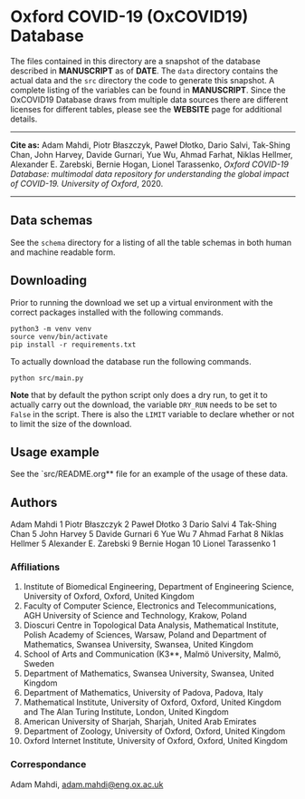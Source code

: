 # Oxford COVID-19 (OxCOVID19) Database 

The files contained in this directory are a snapshot of the database described
in **MANUSCRIPT** as of **DATE**. The `data` directory contains the actual data
and the `src` directory the code to generate this snapshot. A complete listing
of the variables can be found in **MANUSCRIPT**. Since the OxCOVID19 Database
draws from multiple data sources there are different licenses for different
tables, please see the **WEBSITE** page for additional details.

---

__Cite as:__ Adam Mahdi, Piotr Błaszczyk, Paweł Dłotko, Dario Salvi, Tak-Shing
Chan, John Harvey, Davide Gurnari, Yue Wu, Ahmad Farhat, Niklas Hellmer,
Alexander E. Zarebski, Bernie Hogan, Lionel Tarassenko, <em>Oxford COVID-19
Database: multimodal data repository for understanding the global impact of
COVID-19. University of Oxford</em>, 2020.

---

## Data schemas

See the `schema` directory for a listing of all the table schemas in both human
and machine readable form.

## Downloading

Prior to running the download we set up a virtual environment with the correct
packages installed with the following commands.

```
python3 -m venv venv
source venv/bin/activate
pip install -r requirements.txt
```

To actually download the database run the following commands.

```
python src/main.py
```

**Note** that by default the python script only does a dry run, to get it to
actually carry out the download, the variable `DRY_RUN` needs to be set to
`False` in the script. There is also the `LIMIT` variable to declare whether or
not to limit the size of the download.

## Usage example

See the `src/README.org** file for an example of the usage of these data.

## Authors

Adam Mahdi 1
Piotr Błaszczyk 2
Paweł Dłotko 3
Dario Salvi 4
Tak-Shing Chan 5
John Harvey 5
Davide Gurnari 6
Yue Wu 7
Ahmad Farhat 8
Niklas Hellmer 5
Alexander E. Zarebski 9
Bernie Hogan 10
Lionel Tarassenko 1

### Affiliations

1. Institute of Biomedical Engineering, Department of Engineering Science,
   University of Oxford, Oxford, United Kingdom
2. Faculty of Computer Science, Electronics and Telecommunications, AGH
   University of Science and Technology, Krakow, Poland
3. Dioscuri Centre in Topological Data Analysis, Mathematical Institute, Polish
   Academy of Sciences, Warsaw, Poland and Department of Mathematics, Swansea
   University, Swansea, United Kingdom
4. School of Arts and Communication (K3**, Malmö University, Malmö, Sweden
5. Department of Mathematics, Swansea University, Swansea, United Kingdom
6. Department of Mathematics, University of Padova, Padova, Italy
7. Mathematical Institute, University of Oxford, Oxford, United Kingdom and The
   Alan Turing Institute, London, United Kingdom
8. American University of Sharjah, Sharjah, United Arab Emirates
9. Department of Zoology, University of Oxford, Oxford, United Kingdom
10. Oxford Internet Institute, University of Oxford, Oxford, United Kingdom

### Correspondance

Adam Mahdi, adam.mahdi@eng.ox.ac.uk
